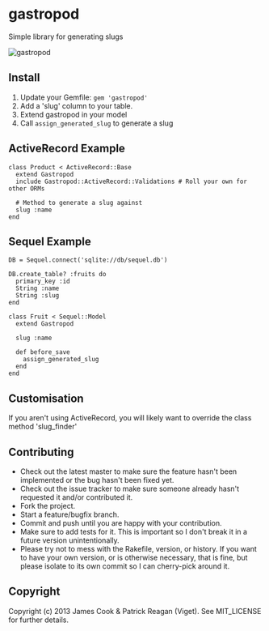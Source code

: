 # gastropod

Simple library for generating slugs

![gastropod](http://i.imgur.com/5UhkBfI.jpg)

## Install

1. Update your Gemfile: `gem 'gastropod'`
2. Add a 'slug' column to your table.
3. Extend gastropod in your model
4. Call `assign_generated_slug` to generate a slug

## ActiveRecord Example

    class Product < ActiveRecord::Base
      extend Gastropod
      include Gastropod::ActiveRecord::Validations # Roll your own for other ORMs

      # Method to generate a slug against
      slug :name
    end

## Sequel Example

    DB = Sequel.connect('sqlite://db/sequel.db')

    DB.create_table? :fruits do
      primary_key :id
      String :name
      String :slug
    end

    class Fruit < Sequel::Model
      extend Gastropod

      slug :name

      def before_save
        assign_generated_slug
      end
    end

## Customisation

If you aren't using ActiveRecord, you will likely want to override the class method 'slug_finder'

## Contributing
 
* Check out the latest master to make sure the feature hasn't been implemented or the bug hasn't been fixed yet.
* Check out the issue tracker to make sure someone already hasn't requested it and/or contributed it.
* Fork the project.
* Start a feature/bugfix branch.
* Commit and push until you are happy with your contribution.
* Make sure to add tests for it. This is important so I don't break it in a future version unintentionally.
* Please try not to mess with the Rakefile, version, or history. If you want to have your own version, or is otherwise necessary, that is fine, but please isolate to its own commit so I can cherry-pick around it.

## Copyright

Copyright (c) 2013 James Cook & Patrick Reagan (Viget). See MIT_LICENSE for further details.
